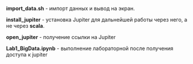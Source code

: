 **import_data.sh** - импорт данных и вывод на экран.

**install_jupiter** - установка Jupiter для дальнейшей работы через него, а не через **scala**.

**open_jupiter** - получение ссылки на Jupiter

**Lab1_BigData.ipynb** - выполнение лабораторной после получения доступа к jupiter
